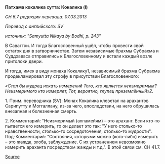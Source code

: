 **Патхама кокалика сутта: Кокалика \(I\)**

_СН 6\.7 редакция перевода: 07\.03\.2013_

_Перевод с английского: SV_

_источник: "Samyutta Nikaya by Bodhi, p\. 243"_

В Саваттхи\. И тогда Благословенный ушёл, чтобы провести свой остаток дня в затворничестве\. Затем независимые брахмы Субрахма и Суддхаваса отправились к Благословенному и встали каждый возле притолоки двери\. 

И тогда, имея в виду монаха Кокалику1, независимый брахма Субрахма продекламировал эту строфу в присутствии Благословенного: 

*«Стал бы мудрец искать измерений Того, кто является неизмеримым? Неизмеримого кто измеряет, Тот, вероятно, глупец приземлённый»2\.*

1\. Прим\. переводчика \(SV\): Монах Кокалика клеветал на арахантов Сарипутту и Моггаллану, из\-за чего, впоследствии, на него обрушилась внезапная и болезненная смерть\. 

2\. Комментарий: "Неизмеримый \(аппамейям\) – это арахант\. Если кто\-то пытается его измерить, то он делает это так: "У него столько\-то нравственности, столько\-то сосредоточения, столько\-то мудрости"\. Под\-Комментарий: "Состояния, которыми можно \(кого\-либо\) измерить – это жажда, злоба, заблуждение\. С их устранением невозможно измерить араханта посредством жажды и т\.д\."\. В этой связи см\. СН 41\.7\.

[Source](https://www\.theravada\.ru/Teaching/Canon/Suttanta/Texts/sn6_7\-pathama\-kokalika\-sutta\-sv\.htm)